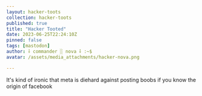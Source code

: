```yaml
---
layout: hacker-toots
collection: hacker-toots
published: true
title: "Hacker Tooted"
date: 2023-06-25T22:24:10Z
pinned: false
tags: [mastodon]
author: ⸸ commander ░ nova ⸸ :~$
avatar: /assets/media_attachments/hacker-nova.png

---
```


<p>It&#39;s kind of ironic that meta is diehard against posting boobs if you know the origin of facebook</p>


